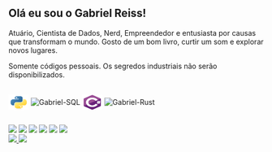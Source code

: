 ## Olá eu sou o Gabriel Reiss!

Atuário, Cientista de Dados, Nerd, Empreendedor e entusiasta por causas que transformam o mundo. Gosto de um bom livro, curtir um som e explorar novos lugares.

Somente códigos pessoais. Os segredos industriais não serão disponibilizados.
<div style="display: inline_block"><br>
  <img align="center" alt="Gabriel-Python" height="30" width="40" src="https://raw.githubusercontent.com/devicons/devicon/master/icons/python/python-original.svg">
  <img align="center" alt="Gabriel-SQL" height="30" width="40" src="https://upload.wikimedia.org/wikipedia/commons/d/d7/Sql_data_base_with_logo.svg">
  <img align="center" alt="Gabriel-Csharp" height="30" width="40" src="https://raw.githubusercontent.com/devicons/devicon/master/icons/csharp/csharp-original.svg">
  <img align="center" alt="Gabriel-Rust" height="30" width="40" src="https://upload.wikimedia.org/wikipedia/commons/d/d5/Rust_programming_language_black_logo.svg">
</div>
  
  ##
 
<div> 
  <a href="https://www.youtube.com/channel/UCSGbWQwcPloEUlEldUtqz-Q" target="_blank"><img src="https://img.shields.io/badge/YouTube-FF0000?style=for-the-badge&logo=youtube&logoColor=white" target="_blank"></a>
  <a href="https://instagram.com/gabrielreiss9" target="_blank"><img src="https://img.shields.io/badge/-Instagram-%23E4405F?style=for-the-badge&logo=instagram&logoColor=white" target="_blank"></a>
 	<a href="https://www.twitch.tv/gabrielreiss" target="_blank"><img src="https://img.shields.io/badge/Twitch-9146FF?style=for-the-badge&logo=twitch&logoColor=white" target="_blank"></a>
  <a href="https://discord.gg/" target="_blank"><img src="https://img.shields.io/badge/Discord-7289DA?style=for-the-badge&logo=discord&logoColor=white" target="_blank"></a> 
  <a href = "mailto:gabrielreissdecastro@gmail.com"><img src="https://img.shields.io/badge/-Gmail-%23333?style=for-the-badge&logo=gmail&logoColor=white" target="_blank"></a>
  <a href="https://www.linkedin.com/in/gabriel-reiss-de-castro-6b02763b/" target="_blank"><img src="https://img.shields.io/badge/-LinkedIn-%230077B5?style=for-the-badge&logo=linkedin&logoColor=white" target="_blank"></a> 
</div>

<div>
  <a href="https://github.com/gabrielreiss">
    <img height="180em" src="https://github-readme-stats.vercel.app/api?username=gabrielreiss&show_icons=true&theme=dracula"/>
    <img height="180em" src="https://github-readme-stats.vercel.app/api/top-langs/?username=gabrielreiss&layout=compact&hide=jupyter%20notebook,html"/>
</div>
